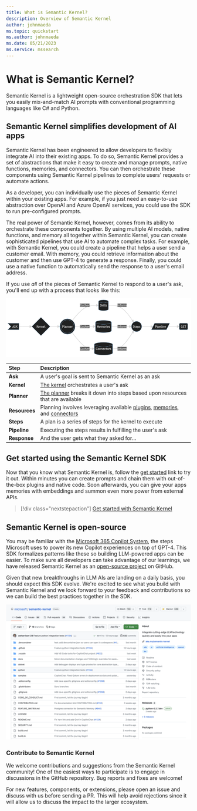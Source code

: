 ```yaml
---
title: What is Semantic Kernel?
description: Overview of Semantic Kernel
author: johnmaeda
ms.topic: quickstart
ms.author: johnmaeda
ms.date: 05/21/2023
ms.service: mssearch
---
```

# What is Semantic Kernel?

Semantic Kernel is a lightweight open-source orchestration SDK that lets you easily mix-and-match AI prompts with conventional programming languages like C# and Python.

## Semantic Kernel simplifies development of AI apps
Semantic Kernel has been engineered to allow developers to flexibly integrate AI into their existing apps. To do so, Semantic Kernel provides a set of abstractions that make it easy to create and manage prompts, native functions, memories, and connectors. You can then orchestrate these components using Semantic Kernel pipelines to complete users' requests or automate actions.

As a developer, you can individually use the pieces of Semantic Kernel within your existing apps. For example, if you just need an easy-to-use abstraction over OpenAI and Azure OpenAI services, you could use the SDK to run pre-configured prompts.

The real power of Semantic Kernel, however, comes from its ability to orchestrate these components together. By using multiple AI models, native functions, and memory all together within Semantic Kernel, you can create sophisticated pipelines that use AI to automate complex tasks. For example, with Semantic Kernel, you could create a pipeline that helps a user send a customer email. With memory, you could retrieve information about the customer and then use GPT-4 to generate a response. Finally, you could use a native function to automatically send the response to a user's email address.

If you use _all_ of the pieces of Semantic Kernel to respond to a user's ask, you'll end up with a process that looks like this:

![Technical perspective of what's happening](../media/flowdiagram.png)

| Step | Description |
|:-|:-|
| **Ask** | A user's goal is sent to Semantic Kernel as an ask |
| **Kernel** | [The kernel](/semantic-kernel/create-chains/kernel) orchestrates a user's ask |
| **Planner** | [The planner](/semantic-kernel/create-chains/planner) breaks it down into steps based upon resources that are available |
| **Resources** | Planning involves leveraging available [plugins](/semantic-kernel/create-plugins/index), [memories](/semantic-kernel/memories/index), and [connectors](/semantic-kernel/create-chains/connectors) |
| **Steps** | A plan is a series of steps for the kernel to execute |
| **Pipeline** | Executing the steps results in fulfilling the user's ask |
| **Response** | And the user gets what they asked for... |

<!-- ## Semantic Kernel is one part of the entire AI ecosystem -->

## Get started using the Semantic Kernel SDK
Now that you know what Semantic Kernel is, follow the [get started](/semantic-kernel/get-started) link to try it out. Within minutes you can create prompts and chain them with out-of-the-box plugins and native code. Soon afterwards, you can give your apps memories with embeddings and summon even more power from external APIs.

> [!div class="nextstepaction"]
> [Get started with Semantic Kernel](/semantic-kernel/get-started)

## Semantic Kernel is open-source
You may be familiar with the [Microsoft 365 Copilot System](https://www.youtube.com/watch?v=E5g20qmeKpg), the steps Microsoft uses to power its new Copilot experiences on top of GPT-4. This SDK formalizes patterns like these so building LLM-powered apps can be easier. To make sure all developers can take advantage of our learnings, we have released Semantic Kernel as an [open-source project](https://aka.ms/skrepo) on GitHub. 

Given that new breakthroughs in LLM AIs are landing on a daily basis, you should expect this SDK evolve. We're excited to see what you build with Semantic Kernel and we look forward to your feedback and contributions so we can build the best practices together in the SDK.

![GitHub repo of Semantic Kernel](../media/github.png)

### Contribute to Semantic Kernel
We welcome contributions and suggestions from the Semantic Kernel community! One of the easiest ways to participate is to engage in discussions in the GitHub repository. Bug reports and fixes are welcome!

For new features, components, or extensions, please open an issue and discuss with us before sending a PR. This will help avoid rejections since it will allow us to discuss the impact to the larger ecosystem.